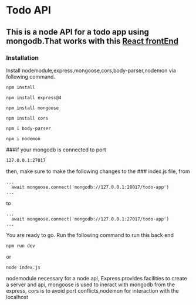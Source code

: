 # Todo API

## This is a node API for a todo app using mongodb.That works with this [React frontEnd](https://github.com/MM-Mamunn/Todo-FrontEnd-React)

### Installation

Install nodemodule,express,mongoose,cors,body-parser,nodemon via following command.

```
npm install
```

```
npm install express@4
```

```
npm install mongoose
```

```
npm install cors
```

```
npm i body-parser
```
```
npm i nodemon
```

###if your mongodb is connected to  port 
```
127.0.0.1:27017
```
then, make sure to make the following changes to the ### index.js file,
from
```
...
  await mongoose.connect('mongodb://127.0.0.1:28017/todo-app')
...
```
to

```
...
  await mongoose.connect('mongodb://127.0.0.1:27017/todo-app')
...
```

You are ready to go.
Run the following command to run this back end
```
npm run dev
```
or 
```
node index.js
```

nodemodule necessary for a node api, Express provides facilities to create a server and api, mongoose is used to ineract with mongodb from the express, cors is to avoid port conflicts,nodemon for interaction with the localhost

